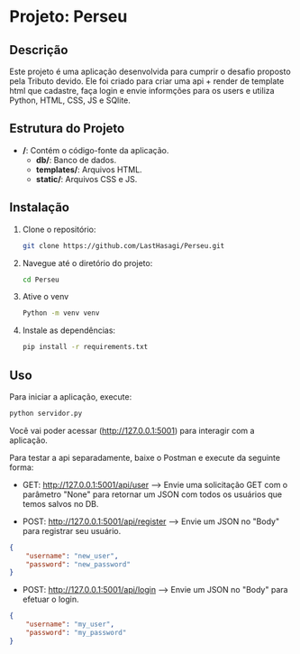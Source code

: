 # Projeto: Perseu

## Descrição
Este projeto é uma aplicação desenvolvida para cumprir o desafio proposto pela Tributo devido. 
Ele foi criado para criar uma api + render de template html que cadastre, faça login e envie informções para os users e utiliza Python, HTML, CSS, JS e SQlite.

## Estrutura do Projeto
- **/**: Contém o código-fonte da aplicação.
    - **db/**: Banco de dados.
    - **templates/**: Arquivos HTML.
    - **static/**: Arquivos CSS e JS.

## Instalação
1. Clone o repositório:
     ```sh
     git clone https://github.com/LastHasagi/Perseu.git
     ```
2. Navegue até o diretório do projeto:
     ```sh
     cd Perseu
     ```
3. Ative o venv
    ```sh
    Python -m venv venv
    ```
4. Instale as dependências:
     ```sh
     pip install -r requirements.txt
     ```

## Uso
Para iniciar a aplicação, execute:
```sh
python servidor.py
```
Você vai poder acessar (http://127.0.0.1:5001) para interagir com a aplicação. 

Para testar a api separadamente, baixe o Postman e execute da seguinte forma:

- GET: http://127.0.0.1:5001/api/user --> Envie uma solicitação GET com o parâmetro "None" para retornar um JSON com todos os usuários que temos salvos no DB.

- POST: http://127.0.0.1:5001/api/register --> Envie um JSON no "Body" para registrar seu usuário.
```json
{
    "username": "new_user",
    "password": "new_password"
}
```

- POST: http://127.0.0.1:5001/api/login --> Envie um JSON no "Body" para efetuar o login.
```json
{
    "username": "my_user",
    "password": "my_password"
}
```